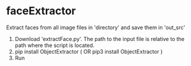 # faceExtractor

Extract faces from all image files in 'directory' and save them in 'out_src'


1. Download 'extractFace.py'. The path to the input file is relative to the path where the script is located.
2. pip install ObjectExtractor ( OR pip3 install ObjectExtractor )
3. Run
